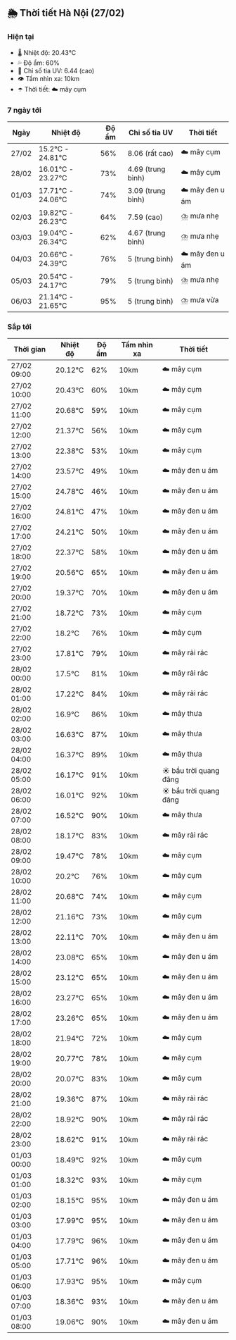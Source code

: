 ## 🌦️ Thời tiết Hà Nội (27/02)

### Hiện tại

- 🌡️ Nhiệt độ: 20.43℃
- 💦 Độ ẩm: 60%
- 🌟 Chỉ số tia UV: 6.44 (cao)
- 👁️ Tầm nhìn xa: 10km
- ☂️ Thời tiết: ☁️ mây cụm

### 7 ngày tới

| Ngày | Nhiệt độ | Độ ẩm | Chỉ số tia UV | Thời tiết |
| --- | --- | --- | --- | --- |
| 27/02 | 15.2℃ - 24.81℃ | 56% | 8.06 (rất cao) | ☁️ mây cụm |
| 28/02 | 16.01℃ - 23.27℃ | 73% | 4.69 (trung bình) | ☁️ mây cụm |
| 01/03 | 17.71℃ - 24.06℃ | 74% | 3.09 (trung bình) | ☁️ mây đen u ám |
| 02/03 | 19.82℃ - 26.23℃ | 64% | 7.59 (cao) | ⛈️ mưa nhẹ |
| 03/03 | 19.04℃ - 26.34℃ | 62% | 4.67 (trung bình) | ⛈️ mưa nhẹ |
| 04/03 | 20.66℃ - 24.39℃ | 76% | 5 (trung bình) | ☁️ mây đen u ám |
| 05/03 | 20.54℃ - 24.17℃ | 79% | 5 (trung bình) | ⛈️ mưa nhẹ |
| 06/03 | 21.14℃ - 21.65℃ | 95% | 5 (trung bình) | ⛈️ mưa vừa |

### Sắp tới

| Thời gian | Nhiệt độ | Độ ẩm | Tầm nhìn xa | Thời tiết |
| --- | --- | --- | --- | --- |
| 27/02 09:00 | 20.12℃ | 62% | 10km | ☁️ mây cụm |
| 27/02 10:00 | 20.43℃ | 60% | 10km | ☁️ mây cụm |
| 27/02 11:00 | 20.68℃ | 59% | 10km | ☁️ mây cụm |
| 27/02 12:00 | 21.37℃ | 56% | 10km | ☁️ mây cụm |
| 27/02 13:00 | 22.38℃ | 53% | 10km | ☁️ mây cụm |
| 27/02 14:00 | 23.57℃ | 49% | 10km | ☁️ mây đen u ám |
| 27/02 15:00 | 24.78℃ | 46% | 10km | ☁️ mây đen u ám |
| 27/02 16:00 | 24.81℃ | 47% | 10km | ☁️ mây đen u ám |
| 27/02 17:00 | 24.21℃ | 50% | 10km | ☁️ mây đen u ám |
| 27/02 18:00 | 22.37℃ | 58% | 10km | ☁️ mây đen u ám |
| 27/02 19:00 | 20.56℃ | 65% | 10km | ☁️ mây đen u ám |
| 27/02 20:00 | 19.37℃ | 70% | 10km | ☁️ mây đen u ám |
| 27/02 21:00 | 18.72℃ | 73% | 10km | ☁️ mây cụm |
| 27/02 22:00 | 18.2℃ | 76% | 10km | ☁️ mây cụm |
| 27/02 23:00 | 17.81℃ | 79% | 10km | ☁️ mây rải rác |
| 28/02 00:00 | 17.5℃ | 81% | 10km | ☁️ mây rải rác |
| 28/02 01:00 | 17.22℃ | 84% | 10km | ☁️ mây rải rác |
| 28/02 02:00 | 16.9℃ | 86% | 10km | ☁️ mây thưa |
| 28/02 03:00 | 16.63℃ | 87% | 10km | ☁️ mây thưa |
| 28/02 04:00 | 16.37℃ | 89% | 10km | ☁️ mây thưa |
| 28/02 05:00 | 16.17℃ | 91% | 10km | ☀️ bầu trời quang đãng |
| 28/02 06:00 | 16.01℃ | 92% | 10km | ☀️ bầu trời quang đãng |
| 28/02 07:00 | 16.52℃ | 90% | 10km | ☁️ mây thưa |
| 28/02 08:00 | 18.17℃ | 83% | 10km | ☁️ mây rải rác |
| 28/02 09:00 | 19.47℃ | 78% | 10km | ☁️ mây cụm |
| 28/02 10:00 | 20.2℃ | 76% | 10km | ☁️ mây cụm |
| 28/02 11:00 | 20.68℃ | 74% | 10km | ☁️ mây cụm |
| 28/02 12:00 | 21.16℃ | 73% | 10km | ☁️ mây cụm |
| 28/02 13:00 | 22.11℃ | 70% | 10km | ☁️ mây đen u ám |
| 28/02 14:00 | 23.08℃ | 65% | 10km | ☁️ mây đen u ám |
| 28/02 15:00 | 23.12℃ | 65% | 10km | ☁️ mây đen u ám |
| 28/02 16:00 | 23.27℃ | 65% | 10km | ☁️ mây đen u ám |
| 28/02 17:00 | 23.26℃ | 65% | 10km | ☁️ mây đen u ám |
| 28/02 18:00 | 21.94℃ | 72% | 10km | ☁️ mây cụm |
| 28/02 19:00 | 20.77℃ | 78% | 10km | ☁️ mây cụm |
| 28/02 20:00 | 20.07℃ | 83% | 10km | ☁️ mây cụm |
| 28/02 21:00 | 19.36℃ | 87% | 10km | ☁️ mây rải rác |
| 28/02 22:00 | 18.92℃ | 90% | 10km | ☁️ mây rải rác |
| 28/02 23:00 | 18.62℃ | 91% | 10km | ☁️ mây rải rác |
| 01/03 00:00 | 18.49℃ | 92% | 10km | ☁️ mây cụm |
| 01/03 01:00 | 18.32℃ | 93% | 10km | ☁️ mây cụm |
| 01/03 02:00 | 18.15℃ | 95% | 10km | ☁️ mây đen u ám |
| 01/03 03:00 | 17.99℃ | 95% | 10km | ☁️ mây đen u ám |
| 01/03 04:00 | 17.79℃ | 96% | 10km | ☁️ mây đen u ám |
| 01/03 05:00 | 17.71℃ | 96% | 10km | ☁️ mây đen u ám |
| 01/03 06:00 | 17.93℃ | 95% | 10km | ☁️ mây cụm |
| 01/03 07:00 | 18.36℃ | 93% | 10km | ☁️ mây đen u ám |
| 01/03 08:00 | 19.06℃ | 90% | 10km | ☁️ mây đen u ám |
